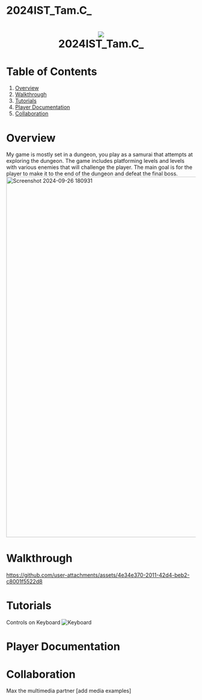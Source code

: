 # 2024IST_Tam.C_
<h1 align="center">
 <img src="https://github.com/user-attachments/assets/6d18c199-6f6b-4a25-a21f-eb882375c66b">
  <br />
 2024IST_Tam.C_
</h1>

# Table of Contents

1. [Overview](https://github.com/TempeHS/2024IST_Tam.C_?tab=readme-ov-file#Overview)
2. [Walkthrough](https://github.com/TempeHS/2024IST_Tam.C_?tab=readme-ov-file#Walkthrough)
3. [Tutorials](https://github.com/TempeHS/2024IST_Tam.C_?tab=readme-ov-file#tutorials)
4. [Player Documentation](https://github.com/TempeHS/2024IST_Tam.C_?tab=readme-ov-file#player-documentation)
5. [Collaboration](https://github.com/TempeHS/2024IST_Tam.C_?tab=readme-ov-file#collaboration)

# Overview

My game is mostly set in a dungeon, you play as a samurai that attempts at exploring the dungeon. The game includes platforming levels and levels with various enemies that will challenge the player. The main goal is for the player to make it to the end of the dungeon and defeat the final boss.
<img width="960" alt="Screenshot 2024-09-26 180931" src="https://github.com/user-attachments/assets/66302430-6fc5-4b98-ba8b-89e8d04cc830">


# Walkthrough 
https://github.com/user-attachments/assets/4e34e370-2011-42d4-beb2-c8001f5522d8

# Tutorials

Controls on Keyboard
![Keyboard](https://github.com/user-attachments/assets/d797946c-26d2-4c1f-a824-968dbb9b1aed)


# Player Documentation



# Collaboration

Max the multimedia partner
[add media examples]
